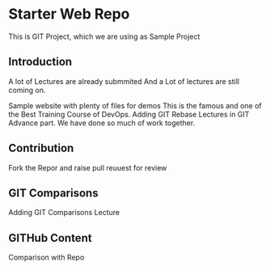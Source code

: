 # Starter Web Repo

This is GIT Project, which we are using as Sample Project

## Introduction
A lot of Lectures are already submmited
And a Lot of lectures are still coming on.

Sample website with plenty of files for demos
This is the famous and one of the Best Training Course of
DevOps.
Adding GIT Rebase Lectures in GIT Advance part. We have done
so much of work together.

## Contribution
Fork the Repor and raise pull reuuest for review

## GIT Comparisons
Adding GIT Comparisons Lecture

## GITHub Content
Comparison with Repo
